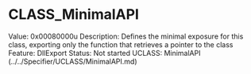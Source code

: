# CLASS_MinimalAPI

Value: 0x00080000u
Description: Defines the minimal exposure for this class, exporting only the function that retrieves a pointer to the class
Feature: DllExport
Status: Not started
UCLASS: MinimalAPI (../../Specifier/UCLASS/MinimalAPI.md)